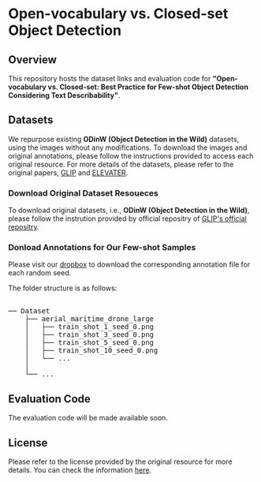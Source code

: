 # Open-vocabulary vs. Closed-set Object Detection


## Overview
This repository hosts the dataset links and evaluation code for **"Open-vocabulary vs. Closed-set: Best Practice for Few-shot Object Detection Considering Text Describability"**. 


## Datasets
We repurpose existing **ODinW (Object Detection in the Wild)** datasets, using the images without any modifications. To download the images and original annotations, please follow the instructions provided to access each original resource.
For more details of the datasets, please refer to the original papers, [GLIP](https://arxiv.org/abs/2112.03857) and [ELEVATER](https://arxiv.org/abs/2204.08790). 


### Download Original Dataset Resoueces
To download original datasets, i.e., **ODinW (Object Detection in the Wild)**, please follow the instrution provided by official repositry of [GLIP's official repositry](https://github.com/microsoft/GLIP).


### Donload Annotations for Our Few-shot Samples 

Please visit our [dropbox](https://www.dropbox.com/scl/fo/whq4j0y0ufgw34nfcnkos/AApCuBXnoiYjmXY_1LuTBJM?rlkey=97ztykstc0iln9sfwevphdwqp&st=xyip9xqi&dl=0) to download the corresponding annotation file for each random seed.

The folder structure is as follows:

<pre>

── Dataset
    ├── aerial_maritime_drone_large
    │   ├── train_shot_1_seed_0.png
    │   ├── train_shot_3_seed_0.png
    │   ├── train_shot_5_seed_0.png
    │   ├── train_shot_10_seed_0.png
    │   └── ...
    │
    └── ...
</pre>



<!-- ## How to Use
In our datasets, each dataset is separeted into some **splits** according to its known/unknown classes. For each split, we have a category list ```category_X.txt``` and corresponding annotation file ```X_train.json```.

Please see ```category_X.txt``` to check the list of known/unknown categories.  
For example, ```category_t1.txt``` for CUB200 contains 50 category names of split1 as follows;
```
Black_footed_Albatross
Laysan_Albatross
Least_Auklet
Red_winged_Blackbird
...
```

Our annotation files follow [MSCOCO](https://cocodataset.org/#home)'s format.  
Thus, we can use *pycocotools* to load these annotation files and as follows;
```
from pycocotools.coco import COCO
cub200 = COCO('path/to/annotaion/t1_train.json') # this instance can be used as dataset-api
```
Please install pycocotools in advance using `pip install pycocotools` or `conda install -c conda-forge pycocotools`. -->


## Evaluation Code
The evaluation code will be made available soon.

<!-- ### Installation
We use a repository of [OpenDet2](https://github.com/csuhan/opendet2), which is based on [Detectron2-v0.5](https://github.com/facebookresearch/detectron2/tree/v0.5).  

- Setup conda environment
<pre>
env_name=osod3
conda create -n ${env_name} python=3.8 -y
conda activate ${env_name}

# install pytorch
conda install pytorch=1.8.2 cudatoolkit=11.1 -c pytorch-lts -c nvidia
conda install pytorch=0.9.2 -c pytorch-lts -c nvidia

# install detectron2-v0.5
pip install detectron2==0.5 -f https://dl.fbaipublicfiles.com/detectron2/wheels/cu111/torch1.8/index.html
pip install timm==0.9.2

# clone this repository and build
git clone https://github.com/rsCPSyEu/OSOD-III.git
cd OSOD-III
pip install -v -e .

# [optional] if the build process does not work, change the version of setuptools may help you.
# conda install -c conda-forge setuptools=42
</pre>

- Setup dataset links
    - Open Images
        - Download the original images from [Open Images v6](https://storage.googleapis.com/openimages/web/download_v6.html).
        - Place the dataset as follows:
        <pre>
        ── datasets
            └── OpenImages
                ├── train
                │   ├── xxx.png
                │   └── ...
                ├── validation
                ├── test
                └── annotations
                    ├── animal
                    │   ├── tx_train.json
                    │   └── ...
                    └── vehicle
                        └── ...
        </pre>

    - CUB200
        - Download the original images from [Caltech-UCSD Birds-200-2011 (CUB200)](https://www.vision.caltech.edu/datasets/cub_200_2011/).
        - Place the dataset as follows:
        <pre>
        ── datasets
            └── CUB_200_2011
                ├── images
                │   ├── 001.Black_footed_Albatross
                │   ├── 002. ...
                │   └── ...
                └── random_separation
                    ├── tx_train.json
                    └── ...
        </pre>

    - MTSD
        - Download the original images from [Mapillary Traffic Sign Dataset (MTSD)](https://www.mapillary.com/dataset/trafficsign).
        - Place the dataset as follows:
        <pre>
        ── datasets
            └── Mapillary_Traffic_Sign
                ├── images
                │   ├── xxx.jpg
                │   └── ...
                └── spectral_clustering
                    ├── tx_train.json
                    └── ...
        </pre> -->


<!-- ### Checkpoints
We provide pretrained weights for each dataset.

Faster RCNN (baseline)
| Datasets | $\rm{AP}_{known}$ | $\rm{AP}_{unk}$ | models | config |
|:---:|:---:|:---:|:---:|:---:|
| OpenImages-Animal  | 37.8 $\pm$ 3.1 | 35.3 $\pm$ 3.9 | [model](https://www.dropbox.com/sh/ciw4dhy4dpcqptb/AAD5dpwKMRU06GwCcHO3SVEZa/models/OpenImages/animal/frcnn?dl=0&subfolder_nav_tracking=1) | [cfg](configs/OpenImages/animal)  |
| OpenImages-Vehicle | 39.9 $\pm$ 8.7 | 17.0 $\pm$ 5.2 | [model](https://www.dropbox.com/sh/ciw4dhy4dpcqptb/AAB1-VcW0567GAGU8RwG05pva/models/OpenImages/vehicle/frcnn?dl=0&subfolder_nav_tracking=1) | [cfg](configs/OpenImages/vehicle) |
| CUB200             | 62.2 $\pm$ 1.0 | 24.2 $\pm$ 1.9 | [model](https://www.dropbox.com/sh/ciw4dhy4dpcqptb/AABKvWYF0V2a2DFXc57OWfMYa/models/CUB200/frcnn?dl=0&subfolder_nav_tracking=1) | [cfg](configs/CUB200/random)      |
| MTSD               | 50.0           |  3.1 $\pm$ 1.2 | [model](https://www.dropbox.com/sh/ciw4dhy4dpcqptb/AABwl_apMjIzcppW0GcZLzqna/models/MTSD/frcnn?dl=0&subfolder_nav_tracking=1) | [cfg](configs/MTSD/spclust)       |

OpenDet
| Datasets | $\rm{AP}_{known}$ | $\rm{AP}_{unk}$ | models | cfg |
|:---:|:---:|:---:|:---:|:---:|
| OpenImages-Animal  | 36.9 $\pm$ 8.1 | 33.0 $\pm$ 4.5 | [model](https://www.dropbox.com/sh/ciw4dhy4dpcqptb/AAB_W2-s9Fw6xYyRyu4rzbjOa/models/OpenImages/animal/opendet?dl=0&subfolder_nav_tracking=1) | [cfg](configs/OpenImages/animal)  |
| OpenImages-Vehicle | 38.7 $\pm$ 7.8 | 14.4 $\pm$ 3.3 | [model](https://www.dropbox.com/sh/ciw4dhy4dpcqptb/AADRNwgu7l3_cx8Tc2X9VmHha/models/OpenImages/vehicle/opendet?dl=0&subfolder_nav_tracking=1) | [cfg](configs/OpenImages/vehicle) |
| CUB200             | 63.3 $\pm$ 1.1 | 27.0 $\pm$ 3.0 | [model](https://www.dropbox.com/sh/ciw4dhy4dpcqptb/AABAWbSrlpyPkrEEwTmZ__Iga/models/CUB200/opendet?dl=0&subfolder_nav_tracking=1) | [cfg](configs/CUB200/random)      |
| MTSD               | 51.8           |  9.9 $\pm$ 3.9 | [model](https://www.dropbox.com/sh/ciw4dhy4dpcqptb/AADOzloFV1bwf5pJMFeVOrJka/models/MTSD/opendet?dl=0&subfolder_nav_tracking=1) | [cfg](configs/MTSD/spclust)       | -->


<!-- ### Evaluation
To evaluate our models, run the following command;
<pre>
python tools/train_net.py --num_gpus 8 --config-file path/to/configfile --eval-only MODEL.WEIGHTS path/to/model
</pre> -->


## License
Please refer to the license provided by the original resource for more details. You can check the information [here](https://public.roboflow.com/object-detection).